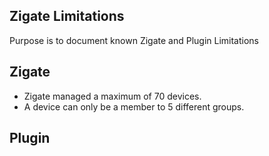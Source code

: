 ## Zigate Limitations

Purpose is to document known Zigate and Plugin Limitations


## Zigate

* Zigate managed a maximum of 70 devices.
* A device can only be a member to 5 different groups.


## Plugin


